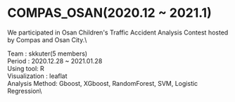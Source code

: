 # COMPAS_OSAN(2020.12 ~ 2021.1)
We participated in Osan Children's Traffic Accident Analysis Contest hosted by Compas and Osan City.\

Team : skkuter(5 members)\
Period : 2020.12.28 ~ 2021.01.28\
Using tool: R\
Visualization : leaflat\
Analysis Method: Gboost, XGboost, RandomForest, SVM, Logistic Regression\

